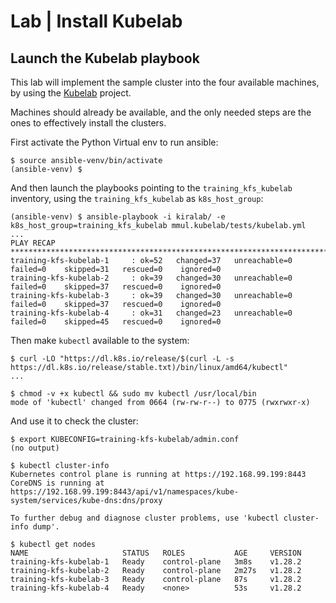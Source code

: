 # Lab | Install Kubelab

## Launch the Kubelab playbook

This lab will implement the sample cluster into the four available machines, by
using the [Kubelab](https://github.com/mmul-it/kubelab) project.

Machines should already be available, and the only needed steps are the ones to
effectively install the clusters.

First activate the Python Virtual env to run ansible:

```console
$ source ansible-venv/bin/activate
(ansible-venv) $
```

And then launch the playbooks pointing to the `training_kfs_kubelab` inventory,
using the `training_kfs_kubelab` as `k8s_host_group`:

```console
(ansible-venv) $ ansible-playbook -i kiralab/ -e k8s_host_group=training_kfs_kubelab mmul.kubelab/tests/kubelab.yml
...
PLAY RECAP ***********************************************************************************************************************************************
training-kfs-kubelab-1     : ok=52   changed=37   unreachable=0    failed=0    skipped=31   rescued=0    ignored=0
training-kfs-kubelab-2     : ok=39   changed=30   unreachable=0    failed=0    skipped=37   rescued=0    ignored=0
training-kfs-kubelab-3     : ok=39   changed=30   unreachable=0    failed=0    skipped=37   rescued=0    ignored=0
training-kfs-kubelab-4     : ok=31   changed=23   unreachable=0    failed=0    skipped=45   rescued=0    ignored=0
```

Then make `kubectl` available to the system:

```console
$ curl -LO "https://dl.k8s.io/release/$(curl -L -s https://dl.k8s.io/release/stable.txt)/bin/linux/amd64/kubectl"
...

$ chmod -v +x kubectl && sudo mv kubectl /usr/local/bin
mode of 'kubectl' changed from 0664 (rw-rw-r--) to 0775 (rwxrwxr-x)
```

And use it to check the cluster:

```console
$ export KUBECONFIG=training-kfs-kubelab/admin.conf
(no output)

$ kubectl cluster-info
Kubernetes control plane is running at https://192.168.99.199:8443
CoreDNS is running at https://192.168.99.199:8443/api/v1/namespaces/kube-system/services/kube-dns:dns/proxy

To further debug and diagnose cluster problems, use 'kubectl cluster-info dump'.

$ kubectl get nodes
NAME                     STATUS   ROLES           AGE     VERSION
training-kfs-kubelab-1   Ready    control-plane   3m8s    v1.28.2
training-kfs-kubelab-2   Ready    control-plane   2m27s   v1.28.2
training-kfs-kubelab-3   Ready    control-plane   87s     v1.28.2
training-kfs-kubelab-4   Ready    <none>          53s     v1.28.2
```
